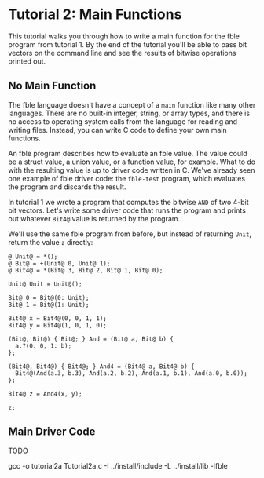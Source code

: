 # Tutorial 2: Main Functions

This tutorial walks you through how to write a main function for the fble
program from tutorial 1. By the end of the tutorial you'll be able to pass bit
vectors on the command line and see the results of bitwise operations printed
out.

## No Main Function

The fble language doesn't have a concept of a `main` function like many other
languages. There are no built-in integer, string, or array types, and there is
no access to operating system calls from the language for reading and writing
files. Instead, you can write C code to define your own main functions.

An fble program describes how to evaluate an fble value. The value could be a
struct value, a union value, or a function value, for example. What to do with
the resulting value is up to driver code written in C. We've already seen one
example of fble driver code: the `fble-test` program, which evaluates the
program and discards the result.

In tutorial 1 we wrote a program that computes the bitwise `AND` of two 4-bit
bit vectors. Let's write some driver code that runs the program and prints out
whatever `Bit4@` value is returned by the program.

We'll use the same fble program from before, but instead of returning `Unit`,
return the value `z` directly:

    @ Unit@ = *();
    @ Bit@ = +(Unit@ 0, Unit@ 1);
    @ Bit4@ = *(Bit@ 3, Bit@ 2, Bit@ 1, Bit@ 0);

    Unit@ Unit = Unit@();

    Bit@ 0 = Bit@(0: Unit);
    Bit@ 1 = Bit@(1: Unit);

    Bit4@ x = Bit4@(0, 0, 1, 1);
    Bit4@ y = Bit4@(1, 0, 1, 0);

    (Bit@, Bit@) { Bit@; } And = (Bit@ a, Bit@ b) {
      a.?(0: 0, 1: b);
    };

    (Bit4@, Bit4@) { Bit4@; } And4 = (Bit4@ a, Bit4@ b) {
      Bit4@(And(a.3, b.3), And(a.2, b.2), And(a.1, b.1), And(a.0, b.0));
    };

    Bit4@ z = And4(x, y);

    z;

## Main Driver Code

TODO

   gcc -o tutorial2a Tutorial2a.c -I ../install/include -L ../install/lib -lfble 
